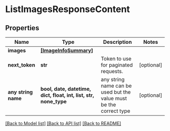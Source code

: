 # ListImagesResponseContent


## Properties
Name | Type | Description | Notes
------------ | ------------- | ------------- | -------------
**images** | [**[ImageInfoSummary]**](ImageInfoSummary.md) |  | 
**next_token** | **str** | Token to use for paginated requests. | [optional] 
**any string name** | **bool, date, datetime, dict, float, int, list, str, none_type** | any string name can be used but the value must be the correct type | [optional]

[[Back to Model list]](../README.md#documentation-for-models) [[Back to API list]](../README.md#documentation-for-api-endpoints) [[Back to README]](../README.md)


